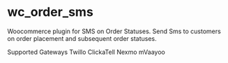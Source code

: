 # wc_order_sms
Woocommerce plugin for SMS on Order Statuses. Send Sms to customers on order placement and subsequent order statuses.

Supported Gateways
Twillo
ClickaTell
Nexmo
mVaayoo